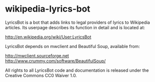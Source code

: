wikipedia-lyrics-bot
====================

LyricsBot is a bot that adds links to legal providers of lyrics to
Wikipedia articles. Its userpage describes its function in detail and
is located at:

http://en.wikipedia.org/wiki/User:LyricsBot

LyricsBot depends on mwclient and Beautiful Soup, available from:

http://mwclient.sourceforge.net
http://www.crummy.com/software/BeautifulSoup/

All rights to all LyricsBot code and documentation is released under
the Creative Commons CC0 Waiver 1.0.
